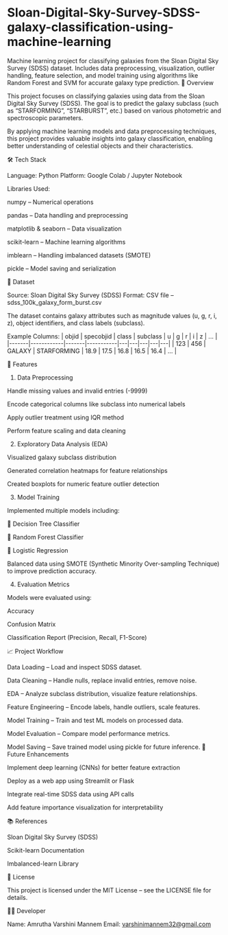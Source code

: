 # Sloan-Digital-Sky-Survey-SDSS-galaxy-classification-using-machine-learning
Machine learning project for classifying galaxies from the Sloan Digital Sky Survey (SDSS) dataset. Includes data preprocessing, visualization, outlier handling, feature selection, and model training using algorithms like Random Forest and SVM for accurate galaxy type prediction.
📖 Overview

This project focuses on classifying galaxies using data from the Sloan Digital Sky Survey (SDSS). The goal is to predict the galaxy subclass (such as “STARFORMING”, “STARBURST”, etc.) based on various photometric and spectroscopic parameters.

By applying machine learning models and data preprocessing techniques, this project provides valuable insights into galaxy classification, enabling better understanding of celestial objects and their characteristics.

🛠️ Tech Stack

Language: Python
Platform: Google Colab / Jupyter Notebook

Libraries Used:

numpy – Numerical operations

pandas – Data handling and preprocessing

matplotlib & seaborn – Data visualization

scikit-learn – Machine learning algorithms

imblearn – Handling imbalanced datasets (SMOTE)

pickle – Model saving and serialization

📂 Dataset

Source: Sloan Digital Sky Survey (SDSS)
Format: CSV file – sdss_100k_galaxy_form_burst.csv

The dataset contains galaxy attributes such as magnitude values (u, g, r, i, z), object identifiers, and class labels (subclass).

Example Columns:
| objid | specobjid | class | subclass | u | g | r | i | z | ... |
|-------|------------|-------|-----------|---|---|---|---|---|
| 123 | 456 | GALAXY | STARFORMING | 18.9 | 17.5 | 16.8 | 16.5 | 16.4 | ... |

🧩 Features
1. Data Preprocessing

Handle missing values and invalid entries (-9999)

Encode categorical columns like subclass into numerical labels

Apply outlier treatment using IQR method

Perform feature scaling and data cleaning

2. Exploratory Data Analysis (EDA)

Visualized galaxy subclass distribution

Generated correlation heatmaps for feature relationships

Created boxplots for numeric feature outlier detection

3. Model Training

Implemented multiple models including:

🌳 Decision Tree Classifier

🌲 Random Forest Classifier

🔹 Logistic Regression

Balanced data using SMOTE (Synthetic Minority Over-sampling Technique) to improve prediction accuracy.

4. Evaluation Metrics

Models were evaluated using:

Accuracy

Confusion Matrix

Classification Report (Precision, Recall, F1-Score)

📈 Project Workflow

Data Loading – Load and inspect SDSS dataset.

Data Cleaning – Handle nulls, replace invalid entries, remove noise.

EDA – Analyze subclass distribution, visualize feature relationships.

Feature Engineering – Encode labels, handle outliers, scale features.

Model Training – Train and test ML models on processed data.

Model Evaluation – Compare model performance metrics.

Model Saving – Save trained model using pickle for future inference.
🔮 Future Enhancements

Implement deep learning (CNNs) for better feature extraction

Deploy as a web app using Streamlit or Flask

Integrate real-time SDSS data using API calls

Add feature importance visualization for interpretability

📚 References

Sloan Digital Sky Survey (SDSS)

Scikit-learn Documentation

Imbalanced-learn Library

📝 License

This project is licensed under the MIT License – see the LICENSE file for details.

👩‍💻 Developer

Name: Amrutha Varshini Mannem
Email: varshinimannem32@gmail.com
